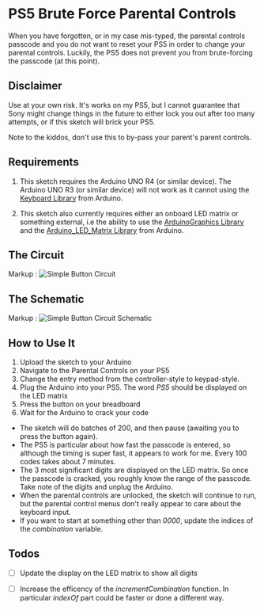 # PS5 Brute Force Parental Controls
When you have forgotten, or in my case mis-typed, the parental controls passcode and you do not want to reset your PS5 in order to change your parental controls. Luckily, the PS5 does not prevent you from brute-forcing the passcode (at this point).

## Disclaimer

Use at your own risk. It's works on my PS5, but I cannot guarantee that Sony might change things in the future to either lock you out after too many attempts, or if this sketch will brick your PS5.

Note to the kiddos, don't use this to by-pass your parent's parent controls.

## Requirements

1. This sketch requires the Arduino UNO R4 (or similar device). The Arduino UNO R3 (or similar device) will not work as it cannot using the [Keyboard Library](https://docs.arduino.cc/language-reference/en/functions/usb/Keyboard/) from Arduino.

2. This sketch also currently requires either an onboard LED matrix or something external, i.e the ability to use the [ArduinoGraphics Library](https://github.com/arduino-libraries/ArduinoGraphics) and the [Arduino_LED_Matrix Library](https://docs.arduino.cc/tutorials/uno-r4-wifi/led-matrix/) from Arduino.

## The Circuit

Markup : ![](https://docs.arduino.cc/static/73702ee121860fa04c7f6db5bc77183b/a6d36/circuit.png "Simple Button Circuit")

## The Schematic

Markup : ![](https://docs.arduino.cc/static/fb8449b4834dfbbf3c03223c8bc3e5b5/a6d36/schematic.png "Simple Button Circuit Schematic")

## How to Use It

1. Upload the sketch to your Arduino
2. Navigate to the Parental Controls on your PS5
3. Change the entry method from the controller-style to keypad-style.
4. Plug the Arduino into your PS5. The word *PS5* should be displayed on the LED matrix
5. Press the button on your breadboard
6. Wait for the Arduino to crack your code
  - The sketch will do batches of 200, and then pause (awaiting you to press the button again).
  - The PS5 is particular about how fast the passcode is entered, so although the timing is super fast, it appears to work for me. Every 100 codes takes about 7 minutes.
  - The 3 most significant digits are displayed on the LED matrix. So once the passcode is cracked, you roughly know the range of the passcode. Take note of the digits and unplug the Arduino.
  - When the parental controls are unlocked, the sketch will continue to run, but the parental control menus don't really appear to care about the keyboard input.
  - If you want to start at something other than *0000*, update the indices of the *combination* variable.

## Todos

- [ ] Update the display on the LED matrix to show all digits
- [ ] Increase the efficency of the *incrementCombination* function. In particular *indexOf* part could be faster or done a different way.

